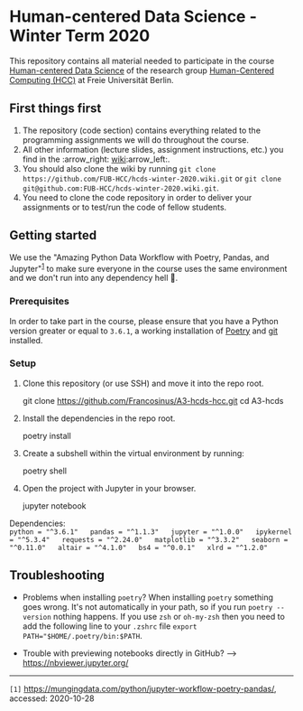 # Human-centered Data Science - Winter Term 2020
This repository contains all material needed to participate in the course [Human-centered Data Science][1] of the research group [Human-Centered Computing (HCC)][2] at Freie Universität Berlin.

## First things first
1. The repository (code section) contains everything related to the programming assignments we will do throughout the course.
1. All other information (lecture slides, assignment instructions, etc.) you find in the :arrow\_right: [wiki][3]:arrow\_left:.
1. You should also clone the wiki by running `git clone https://github.com/FUB-HCC/hcds-winter-2020.wiki.git` or `git clone git@github.com:FUB-HCC/hcds-winter-2020.wiki.git`.
3. You need to clone the code repository in order to deliver your assignments or to test/run the code of fellow students.

## Getting started

We use the  "Amazing Python Data Workflow with Poetry, Pandas, and Jupyter"<sup>[1]</sup> to make sure everyone in the course uses the same environment and we don't run into any dependency hell :volcano:.

### Prerequisites

In order to take part in the course, please ensure that you have a Python version greater or equal to `3.6.1`, a working installation of [Poetry][4] and [git][5] installed.


### Setup

1. Clone this repository (or use SSH) and move it into the repo root.

	git clone https://github.com/Francosinus/A3-hcds-hcc.git
	cd A3-hcds

1. Install the dependencies in the repo root.

	poetry install

1. Create a subshell within the virtual environment by running:

	poetry shell

1. Open the project with Jupyter in your browser.

	jupyter notebook
	
Dependencies:  
`python = "^3.6.1"  
pandas = "^1.1.3"  
jupyter = "^1.0.0"  
ipykernel = "^5.3.4"  
requests = "^2.24.0"  
matplotlib = "^3.3.2"  
seaborn = "^0.11.0"  
altair = "^4.1.0"  
bs4 = "^0.0.1"  
xlrd = "^1.2.0" `   

## Troubleshooting

* Problems when installing `poetry`? When installing `poetry` something goes wrong. It's not automatically in your path, so if you run `poetry --version` nothing happens. If you use `zsh` or `oh-my-zsh` then you need to add the following line to your `.zshrc` file `export PATH="$HOME/.poetry/bin:$PATH`.

* Trouble with previewing notebooks directly in GitHub? --\> https://nbviewer.jupyter.org/

---- 
`[1]` https://mungingdata.com/python/jupyter-workflow-poetry-pandas/, accessed: 2020-10-28

[1]:	https://www.mi.fu-berlin.de/en/inf/groups/hcc/teaching/winter_term_2020_21/course_human_centered_data_science.html
[2]:	https://www.mi.fu-berlin.de/en/inf/groups/hcc/index.html
[3]:	https://github.com/FUB-HCC/hcds-winter-2020/wiki
[4]:	https://python-poetry.org/docs/
[5]:	https://git-scm.com/book/en/v2/Getting-Started-Installing-Git
